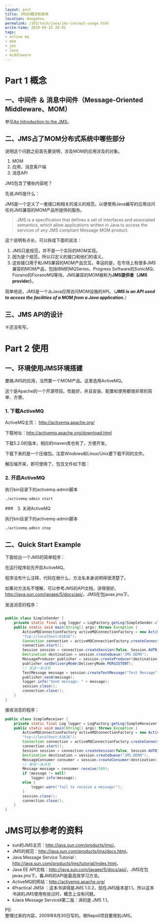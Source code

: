 ```yaml
---
layout: post
title: JMS的概念和使用
location: Hangzhou
permalink: /103/tech/java/jms-concept-usage.html
write-time: 2010-09-25 20:41
tags:
- active mq
- mom
- jms
- Java
- middleware
---
```


Part 1 概念
=====================

一、中间件 ＆ 消息中间件（Message-Oriented Middleware、MOM）
-------------------------------------------------------------

参见[An Introduction to the JMS](http://oldratlee.github.io/115/tech/java/introduction-to-jms.html)。
 

二、JMS占了MOM分布式系统中哪些部分
-------------------------------------------------------------

说明这个问题之前首先要说明，涉及MOM的应用涉及的对象。

1. MOM
1. 应用，消息客户端
1. 消息API

JMS包含了哪些内容呢？

先说JMS是什么：

JMS是一个定义了一套接口和相关的语义的规范，以便使用Java编写的应用访问任何JMS兼容的MOM产品所提供的服务。

> JMS is a specification that defines a set of interfaces and associated semantics, which allow applications written in Java to access the services of any JMS compliant Message MOM product.

这个说明有点长，可以拆成下面的说法：

1. JMS只是规范，并不是一个实际的MOM实现。
1. 因为是个规范，所以只定义的接口和他们的语义。
1. 这些接口用于和JMS兼容的MOM产品交互。幸运的是，在市场上有很多JMS兼容的MOM产品，包括IBM的MQSeries、Progress Software的SonicMQ、Fiorano的FioranoMQ等待。JMS兼容的MOM被称为**JMS提供者（JMS provider）**。

简单地说，JMS是一个从Java应用访问MOM设施的API。（***JMS is an API used to access the facilities of a MOM from a Java application.***）

三、JMS API的设计
-------------------------------------------------------------

＃还没有写。

Part 2 使用
======================

一、环境使用JMS环境搭建
-------------------------------------------------------------

要做JMS的应用，当然要一个MOM产品。这里选用ActiveMQ。

这个是Apache的一个开源项目。性能好，并且安装、配置和使用都很非常的简单、方便。

### 1. 下载ActiveMQ

ActiveMQ主页： <http://activemq.apache.org/>

下载地址：<http://activemq.apache.org/download.html>

下载5.2.0的版本，相应的maven库也有了，方便开发。

下载下来的是一个压缩包。注意Windows和Linux/Unix要下载不同的文件。

解压缩开来，即可使用了。包含文件如下图：

### 2. 开启ActiveMQ

执行bin目录下的activemq-admin脚本

```bash
./activemq-admin start
```

###　3.  关闭ActiveMQ

执行bin目录下的activemq-admin脚本

```bash
./activemq-admin stop
```

二、Quick Start Example
-------------------------------------------------------------

下面给出一个JMS的简单程序：

在运行程序前先开启ActiveMQ。

程序没有什么注释，代码在做什么，方法名本身说明得很清楚了。

如果对方法名不理解，可以参考JMS的API文档，讲得很好。<http://java.sun.com/javaee/5/docs/api/>，JMS在包javax.jms下。

发送消息的程序：

```java

public class SimpleSender {
	private static final Log logger = LogFactory.getLog(SimpleSender.class);
	public static void main(String[] args) throws Exception {
		ActiveMQConnectionFactory activeMQConnectionFactory = new ActiveMQConnectionFactory(
		"tcp://localhost:61616");
		Connection connection = activeMQConnectionFactory.createConnection();
		connection.start();
		Session session = connection.createSession(false, Session.AUTO_ACKNOWLEDGE);
		Destination destination = session.createQueue("JMS.DEMO");
		MessageProducer publisher = session.createProducer(destination);
		publisher.setDeliveryMode(DeliveryMode.PERSISTENT);
		// 发送一条消息
		TextMessage message = session.createTextMessage("Test Message");
		publisher.send(message);
		logger.info("Send message: " + message);
		session.close();
		connection.close();
	}
}
```

接收消息的程序：

```java
public class SimpleReceiver {
	private static final Log logger = LogFactory.getLog(SimpleReceiver.class);
	public static void main(String[] args) throws Exception {
		ActiveMQConnectionFactory activeMQConnectionFactory = new ActiveMQConnectionFactory(
		"tcp://localhost:61616");
		Connection connection = activeMQConnectionFactory.createConnection();
		connection.start();
		Session session = connection.createSession(false, Session.AUTO_ACKNOWLEDGE);
		Destination destination = session.createQueue("JMS.DEMO");
		MessageConsumer consumer = session.createConsumer(destination);
		// 接收一条消息
		Message message = consumer.receive(500);
		if (message != null)
			logger.info(message);
		else {
			logger.warn("fail to receive a message!");
		}
		session.close();
		connection.close();
	}
}
```

JMS可以参考的资料
===================================

- sun的JMS主页：<http://java.sun.com/products/jms/>。 
- JMS的规范：<http://java.sun.com/products/jms/docs.html>。
- Java Message Service Tutorial：<http://java.sun.com/products/jms/tutorial/index.html>。
- Java EE API文档：<http://java.sun.com/javaee/5/docs/api/>，JMS在包javax.jms下。看JMS的API是最高效学习方法。
- ActiveMQ的网站：<http://activemq.apache.org/>
- 《Practical JMS》 ：这本书讲得是JMS 1.0.2，现在JMS版本是1.1。所以这本书讲的JMS使用有些过时，概念上没有问题。
- 《Java Message Service》第二版：讲的是 JMS 1.1。

PS:  
整理过来的内容，2009年8月30日写的。做Napoli项目要用到JMS。
